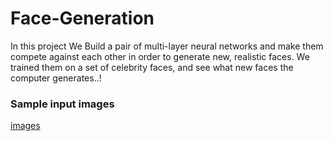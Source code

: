 # Face-Generation
In this project We Build a pair of multi-layer neural networks and make them compete against each other in order to generate new, realistic faces. We trained them on a set of celebrity faces, and see what new faces the computer generates..!

### Sample input images
[images](https://github.com/Rizwanhcc/Face-Generation/blob/main/assets/sample.png)
